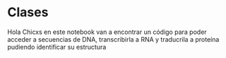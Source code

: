 # Clases

Hola Chicxs en este notebook van a encontrar un código para poder acceder a secuencias de DNA, transcribirla a RNA y traducrila a proteína pudiendo identificar su estructura
